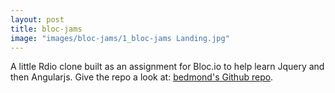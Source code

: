 ```yaml
---
layout: post
title: bloc-jams
image: "images/bloc-jams/1_bloc-jams Landing.jpg"
---
```


A little Rdio clone built as an assignment for Bloc.io to help learn Jquery and then Angularjs.  Give the repo a look at:  [bedmond's Github repo][bedmond-gh].

[bedmond-gh]: https://github.com/bedmond/bloc-jams